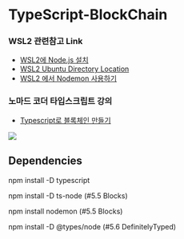 # TypeScript-BlockChain

### WSL2 관련참고 Link
- [WSL2에 Node.js 설치](https://velog.io/@iinsue/WSL2%EC%97%90-Node.js-%EC%84%A4%EC%B9%98)
- [WSL2 Ubuntu Directory Location](https://velog.io/@iinsue/WSL2-%EB%94%94%EB%A0%89%ED%86%A0%EB%A6%AC-%EA%B2%80%EC%83%89)
- [WSL2 에서 Nodemon 사용하기](https://velog.io/@iinsue/WSL2-%EC%97%90%EC%84%9C-Nodemon-%EC%82%AC%EC%9A%A9%ED%95%98%EA%B8%B0)

### 노마드 코더 타입스크립트 강의
- [Typescript로 블록체인 만들기](https://nomadcoders.co/typescript-for-beginners/lobby)

![](https://s3.us-west-2.amazonaws.com/secure.notion-static.com/218ae6c9-99fc-4239-86e7-d8464ca7edb6/Untitled.png?X-Amz-Algorithm=AWS4-HMAC-SHA256&X-Amz-Content-Sha256=UNSIGNED-PAYLOAD&X-Amz-Credential=AKIAT73L2G45EIPT3X45%2F20220519%2Fus-west-2%2Fs3%2Faws4_request&X-Amz-Date=20220519T144032Z&X-Amz-Expires=86400&X-Amz-Signature=e3616add6c529b406f0762d680136f30aeea6ffab8e6a771b1a37eaa5bf94286&X-Amz-SignedHeaders=host&response-content-disposition=filename%20%3D%22Untitled.png%22&x-id=GetObject)

Dependencies
---
npm install -D typescript

npm install -D ts-node (#5.5 Blocks)

npm install nodemon (#5.5 Blocks)

npm install -D @types/node (#5.6 DefinitelyTyped)
